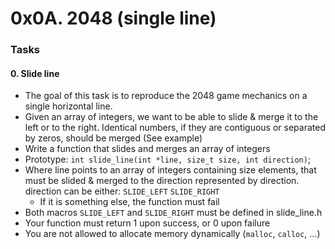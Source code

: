 # 0x0A. 2048 (single line)

### Tasks

#### 0. Slide line
* The goal of this task is to reproduce the 2048 game mechanics on a single horizontal line.
* Given an array of integers, we want to be able to slide & merge it to the left or to the right. Identical numbers, if they are contiguous or separated by zeros, should be merged (See example)
* Write a function that slides and merges an array of integers
* Prototype: ``int slide_line(int *line, size_t size, int direction)``;
* Where line points to an array of integers containing size elements, that must be slided & merged to the direction represented by direction. direction can be either:
``SLIDE_LEFT``
``SLIDE_RIGHT``
  * If it is something else, the function must fail
* Both macros ``SLIDE_LEFT`` and ``SLIDE_RIGHT`` must be defined in slide_line.h
* Your function must return 1 upon success, or 0 upon failure
* You are not allowed to allocate memory dynamically (``malloc``, ``calloc``, …)
